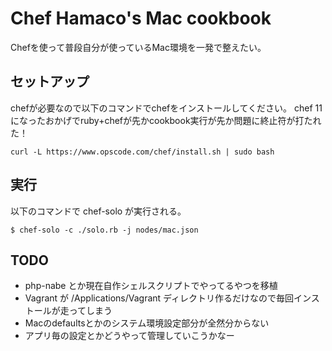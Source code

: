 Chef Hamaco's Mac cookbook
==========

Chefを使って普段自分が使っているMac環境を一発で整えたい。

セットアップ
------------

chefが必要なので以下のコマンドでchefをインストールしてください。
chef 11になったおかげでruby+chefが先かcookbook実行が先か問題に終止符が打たれた！

```
curl -L https://www.opscode.com/chef/install.sh | sudo bash
```


実行
----

以下のコマンドで chef-solo が実行される。

```
$ chef-solo -c ./solo.rb -j nodes/mac.json
```


TODO
----

- php-nabe とか現在自作シェルスクリプトでやってるやつを移植
- Vagrant が /Applications/Vagrant ディレクトリ作るだけなので毎回インストールが走ってしまう
- Macのdefaultsとかのシステム環境設定部分が全然分からない
- アプリ毎の設定とかどうやって管理していこうかなー
